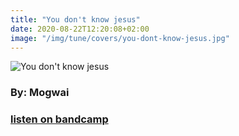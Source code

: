 ```yaml
---
title: "You don't know jesus"
date: 2020-08-22T12:20:08+02:00
image: "/img/tune/covers/you-dont-know-jesus.jpg"
---
```


![You don't know jesus](/img/tune/covers/you-dont-know-jesus.jpg)
### By: Mogwai
### [listen on bandcamp](https://mogwai.bandcamp.com/track/you-dont-know-jesus-live)
